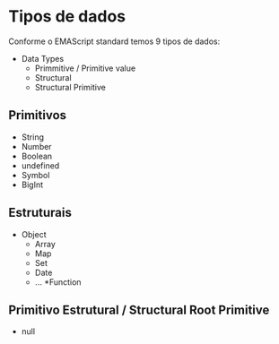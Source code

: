 # Tipos de dados

Conforme o EMAScript standard temos 9 tipos de dados:

* Data Types
   * Primmitive / Primitive value
   * Structural 
   * Structural Primitive

## Primitivos

* String
* Number 
* Boolean
* undefined
* Symbol
* BigInt

## Estruturais

* Object
  * Array
  * Map
  * Set
  * Date
  * ...
*Function

## Primitivo Estrutural / Structural Root Primitive

* null
